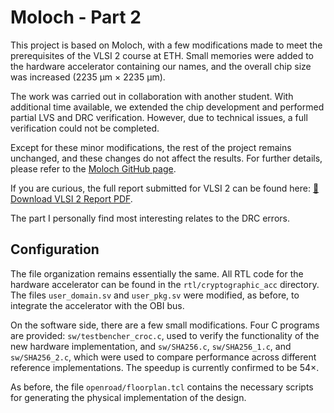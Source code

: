 # Moloch - Part 2

This project is based on Moloch, with a few modifications made to meet the prerequisites of the VLSI 2 course at ETH. Small memories were added to the hardware accelerator containing our names, and the overall chip size was increased (2235 µm × 2235 µm).

The work was carried out in collaboration with another student. With additional time available, we extended the chip development and performed partial LVS and DRC verification. However, due to technical issues, a full verification could not be completed.

Except for these minor modifications, the rest of the project remains unchanged, and these changes do not affect the results. For further details, please refer to the [Moloch GitHub page](https://github.com/Nikola-Tesi/croc_with_SHA_256).

If you are curious, the full report submitted for VLSI 2 can be found here: [📄 Download VLSI 2 Report PDF](doc/VLSI2_Report.pdf).

The part I personally find most interesting relates to the DRC errors.

## Configuration

The file organization remains essentially the same. All RTL code for the hardware accelerator can be found in the `rtl/cryptographic_acc` directory. The files `user_domain.sv` and `user_pkg.sv` were modified, as before, to integrate the accelerator with the OBI bus.

On the software side, there are a few small modifications. Four C programs are provided: `sw/testbencher_croc.c`, used to verify the functionality of the new hardware implementation, and `sw/SHA256.c`, `sw/SHA256_1.c`, and `sw/SHA256_2.c`, which were used to compare performance across different reference implementations. The speedup is currently confirmed to be 54×.

As before, the file `openroad/floorplan.tcl` contains the necessary scripts for generating the physical implementation of the design.

